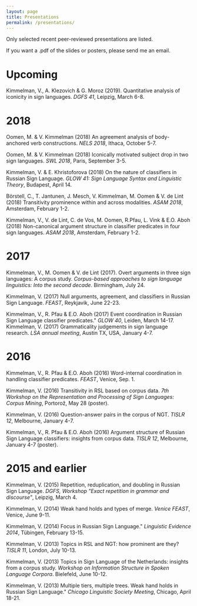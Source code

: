 ```yaml
---
layout: page
title: Presentations
permalink: /presentations/
---
```


Only selected recent peer-reviewed presentations are listed.

If you want a .pdf of the slides or posters, please send me an email. 

# Upcoming 

Kimmelman, V., A. Klezovich & G. Moroz (2019). Quantitative analysis of iconicity in sign languages. *DGFS 41*, Leipzig, March 6-8. 

# 2018 

Oomen, M. & V. Kimmelman (2018) An agreement analysis of body-anchored verb constructions. *NELS 2018*, Ithaca, October 5-7. 

Oomen, M. & V. Kimmelman (2018) Iconically motivated subject drop in two sign languages. *SWL 2018*, Paris, September 3-5. 

Kimmelman, V. & E. Khristoforova (2018) On the nature of classifiers in Russian Sign Language. *GLOW 41: Sign Language Syntax and Linguistic Theory*, Budapest, April 14. 

Börstell, C., T. Jantunen, J. Mesch, V. Kimmelman, M. Oomen & V. de Lint (2018) Transitivity prominence within and across modalities. *ASAM 2018*, Amsterdam, February 1-2. 

Kimmelman, V., V. de Lint, C. de Vos, M. Oomen, R.Pfau, L. Vink & E.O. Aboh (2018) Non-canonical argument structure in classifier predicates in four sign languages. *ASAM 2018*, Amsterdam, February 1-2. 

# 2017

Kimmelman, V., M. Oomen & V. de Lint (2017). Overt arguments in three sign languages: A corpus study. *Corpus-based approaches to sign language linguistics: Into the second decade*. Birmingham, July 24. 

Kimmelman, V. (2017) Null arguments, agreement, and classifiers in Russian Sign Language. *FEAST*, Reykjavik, June 22-23. 

Kimmelman, V., R. Pfau & E.O. Aboh (2017) Event coordination in Russian Sign Language classifier predicates." *GLOW 40*, Leiden, March 14-17. Kimmelman, V. (2017) Grammaticality judgements in sign language research. *LSA annual meeting*, Austin TX, USA, January 4-7. 

# 2016

Kimmelman, V., R. Pfau & E.O. Aboh (2016) Word-internal coordination in handling classifier predicates. *FEAST*, Venice, Sep. 1.

Kimmelman, V. (2016) Transitivity in RSL based on corpus data. *7th Workshop on the Representation and Processing of Sign Languages: Corpus Mining*, Portorož, May 28 (poster). 

Kimmelman, V. (2016) Question-answer pairs in the corpus of NGT. *TISLR 12*, Melbourne, January 4-7. 

Kimmelman, V., R. Pfau & E.O. Aboh (2016) Argument structure of Russian Sign Language classifiers: insights from corpus data. *TISLR 12*, Melbourne, January 4-7 (poster). 

# 2015 and earlier

Kimmelman, V. (2015) Repetition, reduplication, and doubling in Russian Sign Language. *DGFS, Workshop "Exact repetition in grammar and discourse"*, Leipzig, March 4.

Kimmelman, V. (2014) Weak hand holds and types of merge. *Venice FEAST*, Venice, June 9-11. 

Kimmelman, V. (2014) Focus in Russian Sign Language." *Linguistic Evidence 2014*, Tübingen, February 13-15. 

Kimmelman, V. (2013) Topics in RSL and NGT: how prominent are they? *TISLR 11*,
London, July 10-13. 

Kimmelman, V. (2013) Topics in Sign Language of the Netherlands: insights from a corpus study. *Workshop on Information Structure in Spoken Language Corpora*. Bielefeld, June 10-12. 

Kimmelman, V. (2013) Multiple tiers, multiple trees. Weak hand holds in Russian Sign Language." *Chicago Linguistic Society Meeting*, Chicago, April 18-21.

